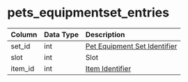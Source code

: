 # pets\_equipmentset\_entries

| Column | Data Type | Description |
| :--- | :--- | :--- |
| set\_id | int | [Pet Equipment Set Identifier](pets_equipmentset.md) |
| slot | int | Slot |
| item\_id | int | [Item Identifier](../items/items.md) |

